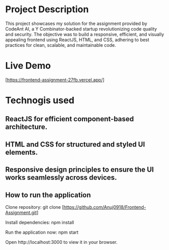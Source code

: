 # Project Description

This project showcases my solution for the assignment provided by CodeAnt AI, a Y Combinator-backed startup revolutionizing code quality and security. The objective was to build a responsive, efficient, and visually appealing frontend using ReactJS, HTML, and CSS, adhering to best practices for clean, scalable, and maintainable code.

# Live Demo

[https://frontend-assignment-27fb.vercel.app/]

# Technogis used
##  ReactJS for efficient component-based architecture.
## HTML and CSS for structured and styled UI elements.
## Responsive design principles to ensure the UI works seamlessly across devices.

## How to run the application

Clone repository: git clone [https://github.com/Anuj0918/Frontend-Assignment.git]

Install dependencies: npm install

Run the application now: npm start

Open http://localhost:3000 to view it in your browser.
